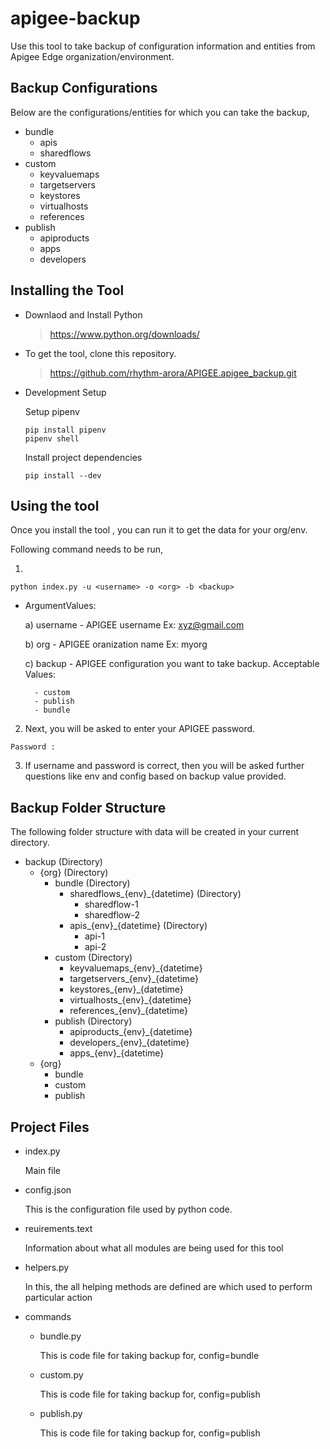 # apigee-backup

Use this tool to take backup of configuration information and entities from Apigee Edge organization/environment.


## Backup Configurations

Below are the configurations/entities for which you can take the backup,

- bundle
    - apis
    - sharedflows
- custom
    - keyvaluemaps
    - targetservers
    - keystores
    - virtualhosts
    - references
- publish
    - apiproducts
    - apps
    - developers


## Installing the Tool

- Downlaod and Install Python
    > <https://www.python.org/downloads/>

- To get the tool, clone this repository.
    > https://github.com/rhythm-arora/APIGEE.apigee_backup.git

- Development Setup

    Setup pipenv
    ```
    pip install pipenv
    pipenv shell
    ```

    Install project dependencies
    ```
    pip install --dev
    ```

## Using the tool

Once you install the tool , you can run it to get the data for your org/env.

Following command needs to be run,

1)
```
python index.py -u <username> -o <org> -b <backup>
```

- ArgumentValues:

    a) username - APIGEE username Ex: xyz@gmail.com

    b) org - APIGEE oranization name Ex: myorg

    c) backup - APIGEE configuration you want to take backup. 
    Acceptable Values: 

        - custom 
        - publish 
        - bundle

2) Next, you will be asked to enter your APIGEE password.
```
Password :
```
3) If username and password is correct, then you will be asked further questions like env and config based on backup value provided.


## Backup Folder Structure

The following folder structure with data will be created in your current directory.

- backup (Directory)
    - {org} (Directory)
        - bundle (Directory)
            - sharedflows_{env}_{datetime} (Directory)
                - sharedflow-1
                - sharedflow-2
            - apis_{env}_{datetime} (Directory)
                - api-1
                - api-2
        - custom (Directory)
            - keyvaluemaps_{env}_{datetime}
            - targetservers_{env}_{datetime}
            - keystores_{env}_{datetime}
            - virtualhosts_{env}_{datetime}
            - references_{env}_{datetime}
        - publish (Directory)
            - apiproducts_{env}_{datetime}
            - developers_{env}_{datetime}
            - apps_{env}_{datetime}
    - {org}
        - bundle
        - custom
        - publish
    

## Project Files

- index.py

    Main file

- config.json

    This is the configuration file used by python code.

- reuirements.text

    Information about what all modules are being used for this tool

- helpers.py

    In this, the all helping methods are defined are which used to perform particular action

- commands
    - bundle.py

        This is code file for taking backup for, config=bundle
    - custom.py

        This is code file for taking backup for, config=publish
    - publish.py
    
        This is code file for taking backup for, config=publish